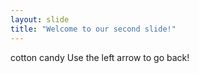 ```yaml
---
layout: slide
title: "Welcome to our second slide!"
---
```

cotton candy
Use the left arrow to go back!

